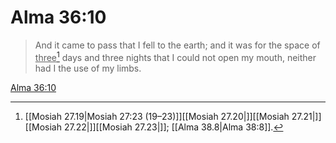 # Alma 36:10

> And it came to pass that I fell to the earth; and it was for the space of <u>three</u>[^a] days and three nights that I could not open my mouth, neither had I the use of my limbs.

[Alma 36:10](https://www.churchofjesuschrist.org/study/scriptures/bofm/alma/36?lang=eng&id=p10#p10)


[^a]: [[Mosiah 27.19|Mosiah 27:23 (19–23)]][[Mosiah 27.20|]][[Mosiah 27.21|]][[Mosiah 27.22|]][[Mosiah 27.23|]]; [[Alma 38.8|Alma 38:8]].  
